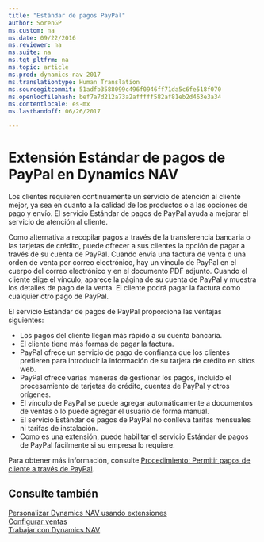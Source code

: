 ```yaml
---
title: "Estándar de pagos PayPal"
author: SorenGP
ms.custom: na
ms.date: 09/22/2016
ms.reviewer: na
ms.suite: na
ms.tgt_pltfrm: na
ms.topic: article
ms.prod: dynamics-nav-2017
ms.translationtype: Human Translation
ms.sourcegitcommit: 51adfb3588099c496f0946ff71da5c6fe518f070
ms.openlocfilehash: bef7a7d212a73a2afffff582af81eb2d463e3a34
ms.contentlocale: es-mx
ms.lasthandoff: 06/26/2017

---
```


# <a name="the-paypal-payments-standard-extension-to-dynamics-nav"></a>Extensión Estándar de pagos de PayPal en Dynamics NAV
Los clientes requieren continuamente un servicio de atención al cliente mejor, ya sea en cuanto a la calidad de los productos o a las opciones de pago y envío. El servicio Estándar de pagos de PayPal ayuda a mejorar el servicio de atención al cliente.

Como alternativa a recopilar pagos a través de la transferencia bancaria o las tarjetas de crédito, puede ofrecer a sus clientes la opción de pagar a través de su cuenta de PayPal. Cuando envía una factura de venta o una orden de venta por correo electrónico, hay un vínculo de PayPal en el cuerpo del correo electrónico y en el documento PDF adjunto. Cuando el cliente elige el vínculo, aparece la página de su cuenta de PayPal y muestra los detalles de pago de la venta. El cliente podrá pagar la factura como cualquier otro pago de PayPal.

El servicio Estándar de pagos de PayPal proporciona las ventajas siguientes:

- Los pagos del cliente llegan más rápido a su cuenta bancaria.
- El cliente tiene más formas de pagar la factura.
- PayPal ofrece un servicio de pago de confianza que los clientes prefieren para introducir la información de su tarjeta de crédito en sitios web.
- PayPal ofrece varias maneras de gestionar los pagos, incluido el procesamiento de tarjetas de crédito, cuentas de PayPal y otros orígenes.
- El vínculo de PayPal se puede agregar automáticamente a documentos de ventas o lo puede agregar el usuario de forma manual.
- El servicio Estándar de pagos de PayPal no conlleva tarifas mensuales ni tarifas de instalación.
- Como es una extensión, puede habilitar el servicio Estándar de pagos de PayPal fácilmente si su empresa lo requiere.  

Para obtener más información, consulte [Procedimiento: Permitir pagos de cliente a través de PayPal](sales-how-enable-customer-payments-paypal.md).

## <a name="see-also"></a>Consulte también  
[Personalizar Dynamics NAV usando extensiones](ui-extensions.md)  
[Configurar ventas](sales-setup-sales.md)  
[Trabajar con Dynamics NAV](ui-work-product.md)

